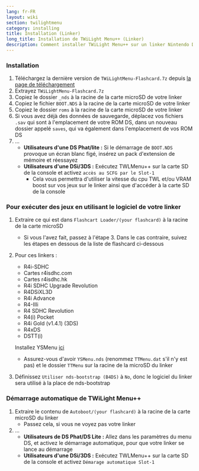 ```yaml
---
lang: fr-FR
layout: wiki
section: twilightmenu
category: installing
title: Installation (Linker)
long_title: Installation de TWiLight Menu++ (Linker)
description: Comment installer TWiLight Menu++ sur un linker Nintendo DS
---
```


### Installation
1. Téléchargez la dernière version de `TWiLightMenu-Flashcard.7z` depuis [la page de téléchargement](https://github.com/DS-Homebrew/TWiLightMenu/releases)
1. Extrayez `TWiLightMenu-Flashcard.7z`
1. Copiez le dossier `_nds` à la racine de la carte microSD de votre linker
1. Copiez le fichier `BOOT.NDS` à la racine de la carte microSD de votre linker
1. Copiez le dossier `roms` à la racine de la carte microSD de votre linker
1. Si vous avez déjà des données de sauvegarde, déplacez vos fichiers `.sav` qui sont à l'emplacement de votre ROM DS, dans un nouveau dossier appelé `saves`, qui va également dans l'emplacement de vos ROM DS
1. ...
   - **Utilisateurs d'une DS Phat/lite :** Si le démarrage de `BOOT.NDS` provoque un écran blanc figé, insérez un pack d'extension de mémoire et réessayez
   - **Utilisateurs d'une DSi/3DS :** Exécutez TWLMenu++ sur la carte SD de la console et activez `accès au SCFG par le Slot-1`
      - Cela vous permettra d'utiliser la vitesse du cpu TWL et/ou VRAM boost sur vos jeux sur le linker ainsi que d'accéder à la carte SD de la console

### Pour exécuter des jeux en utilisant le logiciel de votre linker
1. Extraire ce qui est dans `Flashcart Loader/(your flashcard)` à la racine de la carte microSD
   - Si vous l'avez fait, passez à l'étape 3. Dans le cas contraire, suivez les étapes en dessous de la liste de flashcard ci-dessous

1. Pour ces linkers :
   - R4i-SDHC
   - Cartes r4isdhc.com
   - Cartes r4isdhc.hk
   - R4i SDHC Upgrade Revolution
   - R4DSiXL3D
   - R4i Advance
   - R4-IIIi
   - R4 SDHC Revolution
   - R4(i) Pocket
   - R4i Gold (v1.4.1) (3DS)
   - R4xDS
   - DSTT(i)

   Installez YSMenu [ici](https://gbatemp.net/threads/retrogamefan-updates-releases.267243/)
      - Assurez-vous d'avoir `YSMenu.nds` (renommez `TTMenu.dat` s'il n'y est pas) et le dossier `TTMenu` sur la racine de la microSD du linker
1. Définissez `Utiliser nds-bootstrap (B4DS)` à `No`, donc le logiciel du linker sera utilisé à la place de nds-bootstrap

### Démarrage automatique de TWiLight Menu++
1. Extraire le contenu de `Autoboot/(your flashcard)` à la racine de la carte microSD du linker
   - Passez cela, si vous ne voyez pas votre linker
1. ...
   - **Utilisateurs de DS Phat/DS Lite :** Allez dans les paramètres du menu DS, et activez le démarrage automatique, pour que votre linker se lance au démarrage
   - **Utilisateurs d'une DSi/3DS :** Exécutez TWLMenu++ sur la carte SD de la console et activez `Démarage automatique Slot-1`
